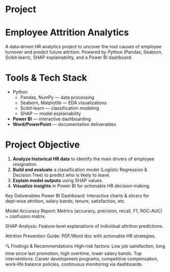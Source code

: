 # Project
# Employee Attrition Analytics

A data‑driven HR analytics project to uncover the root causes of employee turnover and predict future attrition. 
Powered by Python (Pandas, Seaborn, Scikit‑learn), SHAP explainability, and a Power BI dashboard.

# Tools & Tech Stack

- Python  
  - Pandas, NumPy — data processing  
  - Seaborn, Matplotlib — EDA visualizations  
  - Scikit‑learn — classification modeling  
  - SHAP — model explainability  
- **Power BI** — interactive dashboarding  
- **Word/PowerPoint** — documentation deliverables  


# Project Objective

1. **Analyze historical HR data** to identify the main drivers of employee resignation.  
2. **Build and evaluate** a classification model (Logistic Regression & Decision Tree) to predict who is likely to leave.  
3. **Explain model outputs** using SHAP values.  
4. **Visualize insights** in Power BI for actionable HR decision‑making.  

Key Deliverables
Power BI Dashboard: Interactive charts & slicers for dept‑wise attrition, salary bands, tenure, satisfaction, etc.

Model Accuracy Report: Metrics (accuracy, precision, recall, F1, ROC‑AUC) + confusion matrix.

SHAP Analysis: Feature‑level explanations of individual attrition predictions.

Attrition Prevention Guide: PDF/Word doc with actionable HR strategies.

🔍 Findings & Recommendations
High‑risk factors: Low job satisfaction, long time since last promotion, high overtime, lower salary bands.
Top interventions: Career development programs, competitive compensation, work‑life balance policies, continuous monitoring via dashboards.


 

